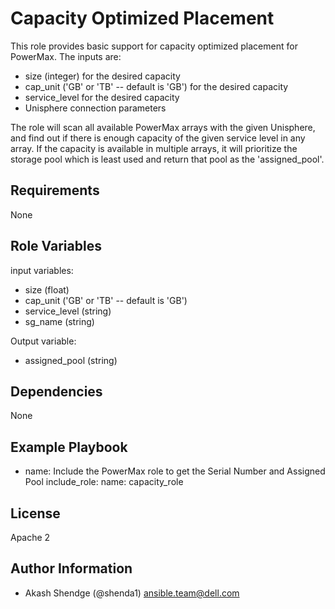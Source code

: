 Capacity Optimized Placement
============================

This role provides basic support for capacity optimized placement for PowerMax. The inputs are:
- size (integer) for the desired capacity
- cap_unit ('GB' or 'TB' -- default is 'GB') for the desired capacity
- service_level for the desired capacity
- Unisphere connection parameters

The role will scan all available PowerMax arrays with the given Unisphere, and find out if there 
is enough capacity of the given service level in any array. If the capacity is available in multiple 
arrays, it will prioritize the storage pool which is least used and return that pool as the
'assigned_pool'.

Requirements
------------

None

Role Variables
--------------

input variables:
- size (float)
- cap_unit ('GB' or 'TB' -- default is 'GB')
- service_level (string)
- sg_name (string)

Output variable:
- assigned_pool (string)

Dependencies
------------

None

Example Playbook
----------------
- name: Include the PowerMax role to get the Serial Number and Assigned Pool
  include_role:
    name: capacity_role

License
-------

Apache 2

Author Information
------------------

- Akash Shendge (@shenda1) <ansible.team@dell.com>
